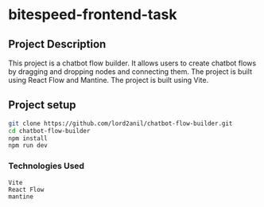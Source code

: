# bitespeed-frontend-task

## Project Description
This project is a chatbot flow builder. It allows users to create chatbot flows by dragging and dropping nodes and connecting them. The project is built using React Flow and Mantine. The project is built using Vite.

## Project setup
``` bash
git clone https://github.com/lord2anil/chatbot-flow-builder.git
cd chatbot-flow-builder
npm install
npm run dev
```

### Technologies Used
```
Vite
React Flow
mantine
```
